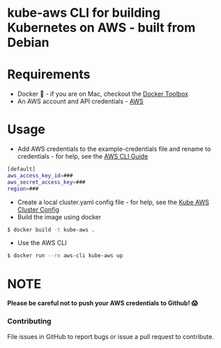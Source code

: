 # kube-aws CLI for building Kubernetes on AWS - built from Debian

# Requirements

- Docker :whale: - if you are on Mac, checkout the [Docker Toolbox](http://docs.docker.com/mac/step_one/)
- An AWS account and API credentials - [AWS](https://aws.amazon.com/)

# Usage

- Add AWS credentials to the example-credentials file and rename to credentials - for help, see the [AWS CLI Guide](http://docs.aws.amazon.com/cli/latest/userguide/cli-chap-getting-started.html#cli-config-file)
```bash
[default]
aws_access_key_id=###
aws_secret_access_key=###
region=###
```
- Create a local cluster.yaml config file - for help, see the [Kube AWS Cluster Config](https://coreos.com/kubernetes/docs/latest/kubernetes-on-aws.html#kube-aws-cluster-config) 
- Build the image using docker
```bash
$ docker build -t kube-aws .
```
- Use the AWS CLI
```bash
$ docker run --rm aws-cli kube-aws up
```

# NOTE

**Please be careful not to push your AWS credentials to Github! :scream:**

### Contributing
File issues in GitHub to report bugs or issue a pull request to contribute.
